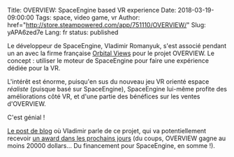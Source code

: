 Title: OVERVIEW: SpaceEngine based VR experience
Date: 2018-03-19-09:00:00
Tags: space, video game, vr
Author: href="http://store.steampowered.com/app/751110/OVERVIEW/"
Slug: yAPA6zed7e
Lang: fr
status: published

Le développeur de SpaceEngine, Vladimir Romanyuk, s'est associé pendant un an avec la firme française [Orbital Views]() pour le projet OVERVIEW.
Le concept : utiliser le moteur de SpaceEngine pour faire une expérience dédiée pour la VR.

L'intérêt est énorme, puisqu'en sus du nouveau jeu VR orienté espace *réaliste* (puisque basé sur SpaceEngine),
SpaceEngine lui-même profite des améliorations côté VR, et d'une partie des bénéfices sur les ventes d'OVERVIEW.

C'est génial !

[Le post de blog](http://spaceengine.org/news/blog180302/) où Vladimir parle de ce projet, qui va potentiellement recevoir
[un award dans les prochains jours](http://spaceengine.org/news/blog180310/) (du coups, OVERVIEW gagne au moins 20000 dollars… Du financement pour SpaceEngine, en somme !).
